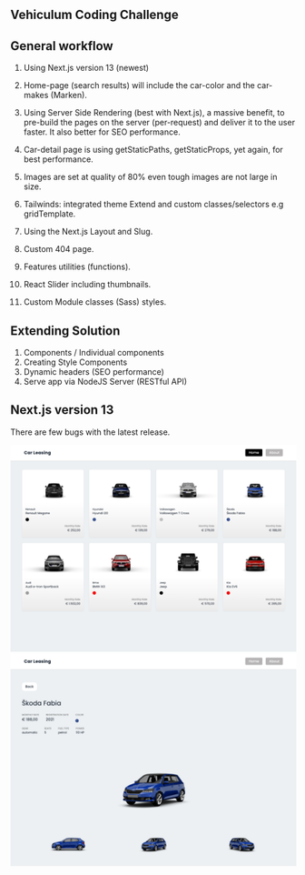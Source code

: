 ## Vehiculum Coding Challenge

## General workflow

1. Using Next.js version 13 (newest)
2. Home-page (search results) will include the car-color and the car-makes (Marken).

3. Using Server Side Rendering (best with Next.js), a massive benefit, to pre-build the pages on the server (per-request) and deliver it to the user faster. It also better for SEO performance.

4. Car-detail page is using getStaticPaths, getStaticProps, yet again, for best performance.

5. Images are set at quality of 80% even tough images are not large in size.

6. Tailwinds: integrated theme Extend and custom classes/selectors e.g gridTemplate.

7. Using the Next.js Layout and Slug.

8. Custom 404 page.

9. Features utilities (functions).

10. React Slider including thumbnails.

11. Custom Module classes (Sass) styles.

## Extending Solution

1. Components / Individual components
2. Creating Style Components
3. Dynamic headers (SEO performance)
4. Serve app via NodeJS Server (RESTful API)

## Next.js version 13

There are few bugs with the latest release.

<img src='/search.png'>
<img src='/single.png'>
